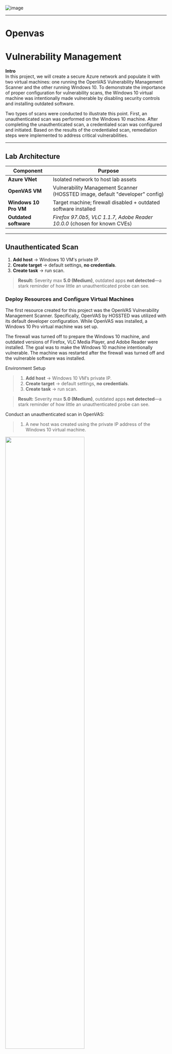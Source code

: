 
![image](https://github.com/user-attachments/assets/e67ff0d6-4773-4f23-a6f8-6ed0e49b3cfc)

---

# Openvas

# Vulnerability Management

**Intro**  
In this project, we will create a secure Azure network and populate it with two virtual machines: one running the OpenVAS Vulnerability Management Scanner and the other running Windows 10. To demonstrate the importance of proper configuration for vulnerability scans, the Windows 10 virtual machine was intentionally made vulnerable by disabling security controls and installing outdated software.

Two types of scans were conducted to illustrate this point. First, an unauthenticated scan was performed on the Windows 10 machine. After completing the unauthenticated scan, a credentialed scan was configured and initiated. Based on the results of the credentialed scan, remediation steps were implemented to address critical vulnerabilities.

---

## Lab Architecture

| Component | Purpose |
|-----------|---------|
| **Azure VNet**           | Isolated network to host lab assets |
| **OpenVAS VM**           | Vulnerability Management Scanner (HOSSTED image, default "developer" config) |
| **Windows 10 Pro VM**    | Target machine; firewall disabled + outdated software installed |
| **Outdated software**    | *Firefox 97.0b5, VLC 1.1.7, Adobe Reader 10.0.0* (chosen for known CVEs) |

---

## Unauthenticated Scan

1. **Add host** → Windows 10 VM's private IP.  
2. **Create target** → default settings, **no credentials**.  
3. **Create task** → run scan.

> **Result:** Severity max **5.0 (Medium)**, outdated apps **not detected**—a stark reminder of how little an unauthenticated probe can see.

### Deploy Resources and Configure Virtual Machines 

The first resource created for this project was the OpenVAS Vulnerability Management Scanner. Specifically, OpenVAS by HOSSTED was utilized with its default developer configuration. While OpenVAS was installed, a Windows 10 Pro virtual machine was set up.

The firewall was turned off to prepare the Windows 10 machine, and outdated versions of Firefox, VLC Media Player, and Adobe Reader were installed. The goal was to make the Windows 10 machine intentionally vulnerable. The machine was restarted after the firewall was turned off and the vulnerable software was installed.

Environment Setup
> 1. **Add host** → Windows 10 VM’s private IP.  
> 2. **Create target** → default settings, **no credentials**.  
> 3. **Create task** → run scan.

> **Result:** Severity max **5.0 (Medium)**, outdated apps **not detected**—a stark reminder of how little an unauthenticated probe can see.

Conduct an unauthenticated scan in OpenVAS:
> 1.  A new host was created using the private IP address of the Windows 10 virtual machine.

<img src="https://github.com/user-attachments/assets/0807411f-de83-400e-88c8-9268f5e99cc7" width="70%" />

> 2. The target was defined and linked to the created host, with all settings left as default and no credentials provided.
<img src="https://github.com/user-attachments/assets/9ed25b15-b9b0-4969-8326-9c25c86508a0" width="50%" />

> 3. The task was initiated using the previously defined target, retaining the default configurations to simulate a basic unauthenticated scan.
<img src="https://github.com/user-attachments/assets/d5892731-adc7-4ef3-8611-2a48ba9b746c" width="70%" />

## Unauthenticated Scan  Results

Due to the scan being unauthenticated, the vulnerabilities found do not accurately reflect the vulnerabilities on the machine. The outdated software on the virtual machine is not reflected in this scan due to the limited capabilities inherent in unauthenticated scans. 
<img src="https://github.com/user-attachments/assets/9db2448b-052e-4445-a2e0-763c4898eed5" width="70%" />

## Credentialed Scan: Windows 10 Configuration

Several changes were required to configure the Windows 10 machine for a credentialed scan. The first step was to verify that the Domain, Private, and Public profiles for Windows Firewall were still disabled from the initial configuration. The following steps were then completed:
> • Disabled User Account Control (UAC).
<img src="https://github.com/user-attachments/assets/6bd79514-6f7d-470f-936e-3bfdd5fb371e" width="70%" />

> • Enable Remote Registry.  
<img src="https://github.com/user-attachments/assets/a68ff251-6e8e-46a5-85bd-8d3b841fb966" width="70%" />

> • Navigate to the Windows Registry and create a new DWORD named `"LocalAccountTokenFilterPolicy"` and set the value to `"1"`.  
<img src="https://github.com/user-attachments/assets/cdca25bf-e429-47bf-8ced-3694c7bcf892" width="70%" />

> •	Restart the virtual machine.

## Credentialed Scan: OpenVAS Configuration

While the Windows 10 machine restarted, the following steps were completed to configure OpenVAS for a credentialed scan:
> 1. Create a new credential by providing the username and password for the Windows 10 virtual machine to OpenVAS.  
<img src="https://github.com/user-attachments/assets/031e8bd0-16c8-4a6d-81d1-0ddebeaeacc6" width="60%" />

> 2. Clone the existing target by clicking the sheep icon under "Actions." Edit the cloned target and enable SMB by selecting the credentials created in the previous step.  
<img src="https://github.com/user-attachments/assets/0fb62f61-872d-4dc6-bf56-28585fed7af6" width="60%" />

> 3. Clone the existing task and edit the clone to use the credentialed target created in the previous step.  
<img src="https://github.com/user-attachments/assets/0239dee5-7691-45fd-a3c5-e7a87d508ef4" width="60%" />

## Credentialed Scan Results

The difference in vulnerabilities identified during unauthenticated and credentialed scans is significant. The severity rating increased from 5.0 (medium) to 10.0 (high), and the credentialed scan uncovered 107 vulnerabilities.

The credentialed scan enabled OpenVAS to conduct a thorough evaluation of the system, which included identifying vulnerabilities in outdated software. OpenVAS offers a tab for Common Vulnerabilities and Exposures (CVEs) to provide more information about these vulnerabilities. By including CVEs, OpenVAS presents a clear breakdown of each vulnerability, including a description, severity score, attack vector, references, and suggested remediation steps.

<img src="https://github.com/user-attachments/assets/497ff3df-817d-403f-b299-671df94c1507" width="70%" />

<img src="https://github.com/user-attachments/assets/38356b9a-7e42-4cf3-ae7d-ce4ac8145df7" width="70%" />

---

## Remediation, 

### Verification
To address the vulnerabilities identified during the credentialed scan, we uninstalled the outdated software from the Windows 10 machine. After implementing these changes, we conducted another credentialed scan to verify whether the remediations effectively resolved the identified vulnerabilities.

The results of the follow-up scan indicated that the remediations were successful, showing a downward trend in vulnerabilities. Specifically, by removing the outdated software, we reduced the number of vulnerabilities detected by OpenVAS by 91%.

This project successfully demonstrated the configuration of OpenVAS and the subsequent remediation of vulnerabilities. It also highlighted the importance of conducting credentialed scans whenever possible, as unauthenticated scans do not accurately reflect a system's security posture. Although some high-severity vulnerabilities persisted in the verification scan, addressing those was beyond this project's scope.

<img src="https://github.com/user-attachments/assets/497ff3df-817d-403f-b299-671df94c1507" width="70%" />

<img src="https://github.com/user-attachments/assets/38356b9a-7e42-4cf3-ae7d-ce4ac8145df7" width="70%" />

---

## **Reflection**

This project provided us with valuable hands-on experience in vulnerability management, from initial scanner setup to remediation and verification. It deepened my understanding of the differences between authenticated and unauthenticated scans in terms of accuracy and scope, and reinforced the importance of credentialed access when assessing real-world risks.

OpenVAS was the second vulnerability management suite we've worked with, following Tenable Nessus. Each tool has broadened my technical perspective and sharpened my ability to evaluate system exposures across different environments.

Looking ahead, I plan to build out additional labs, including:
1. A Qualys Vulnerability Management environment for enterprise-level comparisons
2. A refreshed Tenable Nessus lab with new threat scenarios
3. A mini Active Directory lab to explore domain-based attack surfaces and vulnerability scanning in directory-integrated networks

These experiences are part of my ongoing effort to strengthen my cybersecurity skill set through applied learning and real-world tools.

![image](https://github.com/user-attachments/assets/02c78df2-8843-488e-84fd-786737e5005c)


